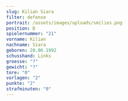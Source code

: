 ```yaml
---
slug: Kilian Siara
filter: defense
portrait: /assets/images/uploads/smilies.png
position: D
spielernummer: "21"
vorname: Kilian
nachname: Siara
geboren: 20.06.1992
schusshand: Links
groesse: "?"
gewicht: "?"
tore: "0"
vorlagen: "2"
punkte: "2"
strafminuten: "0"
---
```

